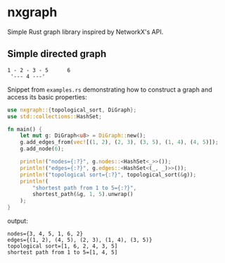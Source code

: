 # nxgraph
Simple Rust graph library inspired by NetworkX's API.

## Simple directed graph
```
1 - 2 - 3 - 5      6
 '--- 4 ---'
```
Snippet from `examples.rs` demonstrating how to construct a graph and access its basic properties:
```rust
use nxgraph::{topological_sort, DiGraph};
use std::collections::HashSet;

fn main() {
    let mut g: DiGraph<u8> = DiGraph::new();
    g.add_edges_from(vec![(1, 2), (2, 3), (3, 5), (1, 4), (4, 5)]);
    g.add_node(6);

    println!("nodes={:?}", g.nodes::<HashSet<_>>());
    println!("edges={:?}", g.edges::<HashSet<(_, _)>>());
    println!("topological sort={:?}", topological_sort(&g));
    println!(
        "shortest path from 1 to 5={:?}",
        shortest_path(&g, 1, 5).unwrap()
    );
}

```
output:
```
nodes={3, 4, 5, 1, 6, 2}
edges={(1, 2), (4, 5), (2, 3), (1, 4), (3, 5)}
topological sort=[1, 6, 2, 4, 3, 5]
shortest path from 1 to 5=[1, 4, 5]
```
